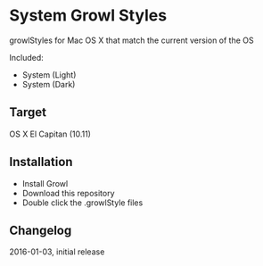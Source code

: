 # System Growl Styles
growlStyles for Mac OS X that match the current version of the OS

Included:

* System (Light)
* System (Dark)

## Target
OS X El Capitan (10.11)

## Installation
* Install Growl
* Download this repository
* Double click the .growlStyle files

## Changelog
2016-01-03, initial release